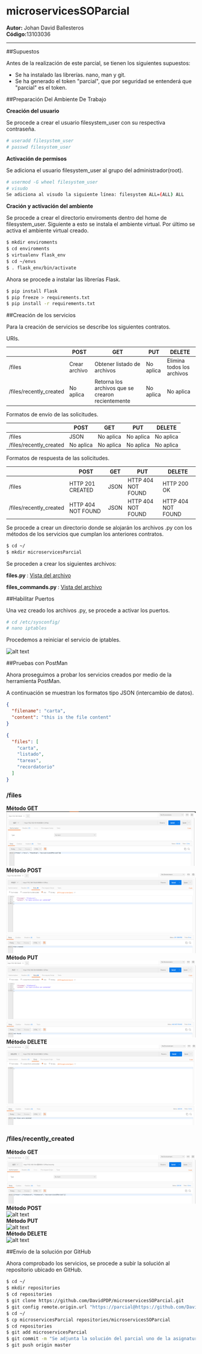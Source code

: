 # microservicesSOParcial
<b>Autor:</b> Johan David Ballesteros <br>
<b>Código:</b>13103036 

---

##Supuestos

Antes de la realización de este parcial, se tienen los siguientes supuestos: <br>
* Se ha instalado las librerías. nano, man y git. 
* Se ha generado el token "parcial", que por seguridad se entenderá que "parcial" es el token.

##Preparación Del Ambiente De Trabajo

<b>Creación del usuario</b>

Se procede a crear el usuario filesystem_user con su respectiva contraseña.

```sh
# useradd filesystem_user
# passwd filesystem_user
```
<b>Activación de permisos</b>

Se adiciona el usuario filesystem_user al grupo del administrador(root).

```sh
# usermod -G wheel filesystem_user
# visudo
Se adiciona al visudo la siguiente línea: filesystem ALL=(ALL) ALL
```
<b>Cración y activación del ambiente</b>

Se procede a crear el directorio enviroments dentro del home de filesystem_user. Siguiente a esto se instala el ambiente virtual. Por último se activa el ambiente virtual creado.

```sh
$ mkdir enviroments
$ cd enviroments
$ virtualenv flask_env
$ cd ~/envs
$ . flask_env/bin/activate
```

Ahora se procede a instalar las librerías Flask.

```sh
$ pip install Flask
$ pip freeze > requirements.txt
$ pip install -r requirements.txt
```

##Creación de los servicios

Para la creación de servicios se describe los siguientes contratos.

URIs.

|   |POST   |GET   |PUT   |DELETE   |
|---|---|---|---|---|
| /files  | Crear archivo  | Obtener listado de archivos  | No aplica | Elimina todos los archivos  |
| /files/recently_created  | No aplica  | Retorna los archivos que se crearon recientemente  | No aplica | No aplica  |

Formatos de envío de las solicitudes.

|   |POST   |GET   |PUT   |DELETE   |
|---|---|---|---|---|
| /files  | JSON  | No aplica  | No aplica  | No aplica  |
| /files/recently_created  | No aplica  | No aplica  | No aplica  | No aplica  |

Formatos de respuesta de las solicitudes.

|   |POST   |GET   |PUT   |DELETE   |
|---|---|---|---|---|
| /files  | HTTP 201 CREATED | JSON | HTTP 404 NOT FOUND | HTTP 200 OK |
| /files/recently_created  | HTTP 404 NOT FOUND | JSON  | HTTP 404 NOT FOUND | HTTP 404 NOT FOUND |

Se procede a crear un directorio donde se alojarán los archivos .py con los métodos de los servicios que cumplan los anteriores contratos.

```sh
$ cd ~/
$ mkdir microservicesParcial
```
Se proceden a crear los siguientes archivos: <br>

<b> files.py </b> : [Vista del archivo](https://github.com/DavidPDP/microservicesSOParcial/blob/master/services_parcial/files.py) <br>

<b> files_commands.py </b> : [Vista del archivo](https://github.com/DavidPDP/microservicesSOParcial/blob/master/services_parcial/files_commands.py) <br>

##Habilitar Puertos

Una vez creado los archivos .py, se procede a activar los puertos.

```sh
# cd /etc/sysconfig/
# nano iptables
```
Procedemos a reiniciar el servicio de iptables.

![alt text]()

##Pruebas con PostMan

Ahora proseguimos a probar los servicios creados por medio de la herramienta PostMan. <br>

A continuación se muestran los formatos tipo JSON (intercambio de datos).

```json
{
  "filename": "carta",
  "content": "this is the file content"
}
```

```json
{
  "files": [
    "carta",
    "listado",
    "tareas",
    "recordatorio"
  ]
}
```
### /files
<b> Método GET </b> <br>
![alt text](https://github.com/DavidPDP/microservicesSOParcial/blob/master/images/Uno.PNG) <br>
<b> Método POST </b> <br>
![alt text](https://github.com/DavidPDP/microservicesSOParcial/blob/master/images/Dos.PNG) <br>
<b> Método PUT </b> <br>
![alt text](https://github.com/DavidPDP/microservicesSOParcial/blob/master/images/Tres.PNG) <br>
<b> Método DELETE </b> <br>
![alt text](https://github.com/DavidPDP/microservicesSOParcial/blob/master/images/Cuatro.PNG) <br>

### /files/recently_created
<b> Método GET </b> <br>
![alt text](https://github.com/DavidPDP/microservicesSOParcial/blob/master/images/UnoA.PNG) <br>
<b> Método POST </b> <br>
![alt text](https://github.com/DavidPDP/microservicesSOParcial/blob/master/images/DosB.PNG) <br>
<b> Método PUT </b> <br>
![alt text](https://github.com/DavidPDP/microservicesSOParcial/blob/master/images/TresC.PNG) <br>
<b> Método DELETE </b> <br>
![alt text](https://github.com/DavidPDP/microservicesSOParcial/blob/master/images/CuatroD.PNG) <br>

##Envío de la solución por GitHub

Ahora comprobado los servicios, se procede a subir la solución al repositorio ubicado en GitHub.

```sh
$ cd ~/
$ mkdir repositories
$ cd repositories
$ git clone https://github.com/DavidPDP/microservicesSOParcial.git
$ git config remote.origin.url "https://parcial@https://github.com/DavidPDP/microservicesSOParcial"
$ cd ~/
$ cp microservicesParcial repositories/microservicesSOParcial
$ cd repositories
$ git add microservicesParcial
$ git commit -m "Se adjunta la solución del parcial uno de la asignatura Sistemas Operativos"
$ git push origin master
```
